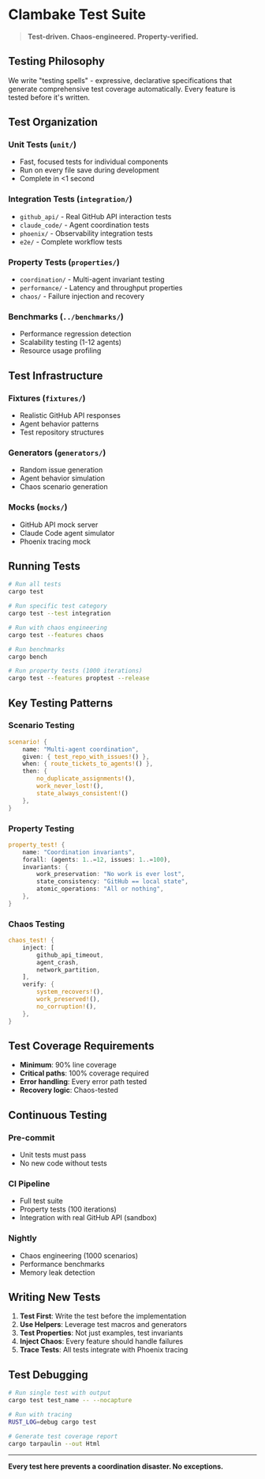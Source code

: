 # Clambake Test Suite

> **Test-driven. Chaos-engineered. Property-verified.**

## Testing Philosophy

We write "testing spells" - expressive, declarative specifications that generate comprehensive test coverage automatically. Every feature is tested before it's written.

## Test Organization

### Unit Tests (`unit/`)
- Fast, focused tests for individual components
- Run on every file save during development
- Complete in <1 second

### Integration Tests (`integration/`)
- `github_api/` - Real GitHub API interaction tests
- `claude_code/` - Agent coordination tests
- `phoenix/` - Observability integration tests
- `e2e/` - Complete workflow tests

### Property Tests (`properties/`)
- `coordination/` - Multi-agent invariant testing
- `performance/` - Latency and throughput properties
- `chaos/` - Failure injection and recovery

### Benchmarks (`../benchmarks/`)
- Performance regression detection
- Scalability testing (1-12 agents)
- Resource usage profiling

## Test Infrastructure

### Fixtures (`fixtures/`)
- Realistic GitHub API responses
- Agent behavior patterns
- Test repository structures

### Generators (`generators/`)
- Random issue generation
- Agent behavior simulation
- Chaos scenario generation

### Mocks (`mocks/`)
- GitHub API mock server
- Claude Code agent simulator
- Phoenix tracing mock

## Running Tests

```bash
# Run all tests
cargo test

# Run specific test category
cargo test --test integration

# Run with chaos engineering
cargo test --features chaos

# Run benchmarks
cargo bench

# Run property tests (1000 iterations)
cargo test --features proptest --release
```

## Key Testing Patterns

### Scenario Testing
```rust
scenario! {
    name: "Multi-agent coordination",
    given: { test_repo_with_issues!() },
    when: { route_tickets_to_agents!() },
    then: { 
        no_duplicate_assignments!(),
        work_never_lost!(),
        state_always_consistent!()
    },
}
```

### Property Testing
```rust
property_test! {
    name: "Coordination invariants",
    forall: (agents: 1..=12, issues: 1..=100),
    invariants: {
        work_preservation: "No work is ever lost",
        state_consistency: "GitHub == local state",
        atomic_operations: "All or nothing",
    },
}
```

### Chaos Testing
```rust
chaos_test! {
    inject: [
        github_api_timeout,
        agent_crash,
        network_partition,
    ],
    verify: {
        system_recovers!(),
        work_preserved!(),
        no_corruption!(),
    },
}
```

## Test Coverage Requirements

- **Minimum**: 90% line coverage
- **Critical paths**: 100% coverage required
- **Error handling**: Every error path tested
- **Recovery logic**: Chaos-tested

## Continuous Testing

### Pre-commit
- Unit tests must pass
- No new code without tests

### CI Pipeline
- Full test suite
- Property tests (100 iterations)
- Integration with real GitHub API (sandbox)

### Nightly
- Chaos engineering (1000 scenarios)
- Performance benchmarks
- Memory leak detection

## Writing New Tests

1. **Test First**: Write the test before the implementation
2. **Use Helpers**: Leverage test macros and generators
3. **Test Properties**: Not just examples, test invariants
4. **Inject Chaos**: Every feature should handle failures
5. **Trace Tests**: All tests integrate with Phoenix tracing

## Test Debugging

```bash
# Run single test with output
cargo test test_name -- --nocapture

# Run with tracing
RUST_LOG=debug cargo test

# Generate test coverage report
cargo tarpaulin --out Html
```

---

**Every test here prevents a coordination disaster. No exceptions.**